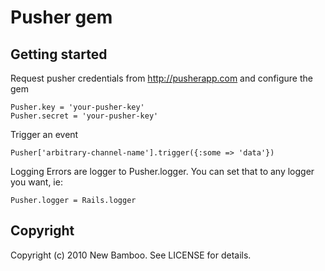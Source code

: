 Pusher gem
==========

Getting started
---------------

Request pusher credentials from <http://pusherapp.com> and configure the gem

    Pusher.key = 'your-pusher-key'
    Pusher.secret = 'your-pusher-key'

Trigger an event

    Pusher['arbitrary-channel-name'].trigger({:some => 'data'})
    
Logging
Errors are logger to Pusher.logger. You can set that to any logger you want, ie:

    Pusher.logger = Rails.logger

Copyright
---------

Copyright (c) 2010 New Bamboo. See LICENSE for details.
